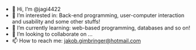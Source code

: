 - 👋 Hi, I’m @jagi4422
- 👀 I’m interested in: Back-end programming, user-computer interaction and usability and some other stuffs!
- 🌱 I’m currently learning: web-based programming, databases and so on!
- 💞️ I’m looking to collaborate on ...
- 📫 How to reach me: jakob.gimbringer@hotmail.com

<!---
jagi4422/jagi4422 is a ✨ special ✨ repository because its `README.md` (this file) appears on your GitHub profile.
You can click the Preview link to take a look at your changes.
--->
